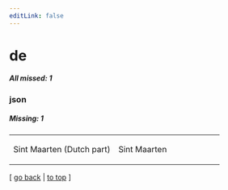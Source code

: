 ```yaml
---
editLink: false
---
```


# de

##### All missed: 1


### json

##### Missing: 1

<table width="100%">
<tr><td width="50%">

Sint Maarten (Dutch part)

</td><td width="50%">

Sint Maarten

</td></tr>
</table>

[ [go back](../status.md) | [to top](#) ]

